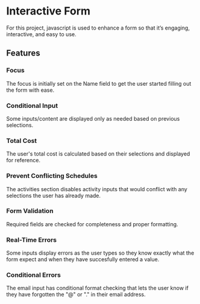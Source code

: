 # Interactive Form
For this project, javascript is used to enhance a form so that it’s engaging, interactive, and easy to use.
## Features
### Focus
The focus is initially set on the Name field to get the user started filling out the form with ease.
### Conditional Input
Some inputs/content are displayed only as needed based on previous selections.
### Total Cost
The user's total cost is calculated based on their selections and displayed for reference.
### Prevent Conflicting Schedules
The activities section disables activity inputs that would conflict with any selections the user has already made.
### Form Validation
Required fields are checked for completeness and proper formatting.
### Real-Time Errors
Some inputs display errors as the user types so they know exactly what the form expect and when they have succesfully entered a value.
### Conditional Errors
The email input has conditional format checking that lets the user know if they have forgotten the "@" or "." in their email address.
